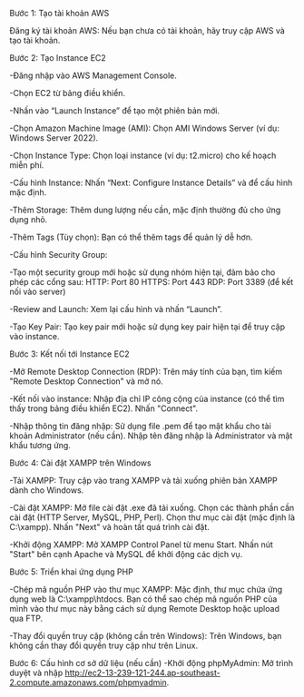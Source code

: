 Bước 1: Tạo tài khoản AWS
  
  Đăng ký tài khoản AWS: Nếu bạn chưa có tài khoản, hãy truy cập AWS và tạo tài khoản.

Bước 2: Tạo Instance EC2
  
  -Đăng nhập vào AWS Management Console.
  
  -Chọn EC2 từ bảng điều khiển.
  
  -Nhấn vào “Launch Instance” để tạo một phiên bản mới.
  
  -Chọn Amazon Machine Image (AMI):
    Chọn AMI Windows Server (ví dụ: Windows Server 2022).
  
  -Chọn Instance Type:
    Chọn loại instance (ví dụ: t2.micro) cho kế hoạch miễn phí.
  
  -Cấu hình Instance:
    Nhấn “Next: Configure Instance Details” và để cấu hình mặc định.
  
  -Thêm Storage:
    Thêm dung lượng nếu cần, mặc định thường đủ cho ứng dụng nhỏ.
  
  -Thêm Tags (Tùy chọn):
    Bạn có thể thêm tags để quản lý dễ hơn.
  
  -Cấu hình Security Group:
  
  -Tạo một security group mới hoặc sử dụng nhóm hiện tại, đảm bảo cho phép các cổng sau:
    HTTP: Port 80
    HTTPS: Port 443 
    RDP: Port 3389 (để kết nối vào server)
  
  -Review and Launch:
    Xem lại cấu hình và nhấn “Launch”.
  
  -Tạo Key Pair:
    Tạo key pair mới hoặc sử dụng key pair hiện tại để truy cập vào instance.

Bước 3: Kết nối tới Instance EC2
  
  -Mở Remote Desktop Connection (RDP):
    Trên máy tính của bạn, tìm kiếm "Remote Desktop Connection" và mở nó.
  
  -Kết nối vào instance:
    Nhập địa chỉ IP công cộng của instance (có thể tìm thấy trong bảng điều khiển EC2).
    Nhấn "Connect".
  
  -Nhập thông tin đăng nhập:
    Sử dụng file .pem để tạo mật khẩu cho tài khoản Administrator (nếu cần).
    Nhập tên đăng nhập là Administrator và mật khẩu tương ứng.

Bước 4: Cài đặt XAMPP trên Windows
  
  -Tải XAMPP:
  Truy cập vào trang XAMPP và tải xuống phiên bản XAMPP dành cho Windows.
  
  -Cài đặt XAMPP:
    Mở file cài đặt .exe đã tải xuống.
    Chọn các thành phần cần cài đặt (HTTP Server, MySQL, PHP, Perl).
    Chọn thư mục cài đặt (mặc định là C:\xampp).
    Nhấn "Next" và hoàn tất quá trình cài đặt.
  
  -Khởi động XAMPP:
    Mở XAMPP Control Panel từ menu Start.
    Nhấn nút "Start" bên cạnh Apache và MySQL để khởi động các dịch vụ.

Bước 5: Triển khai ứng dụng PHP

-Chép mã nguồn PHP vào thư mục XAMPP:
  Mặc định, thư mục chứa ứng dụng web là C:\xampp\htdocs\.
  Bạn có thể sao chép mã nguồn PHP của mình vào thư mục này bằng cách sử dụng Remote Desktop hoặc upload qua FTP.

-Thay đổi quyền truy cập (không cần trên Windows):
  Trên Windows, bạn không cần thay đổi quyền truy cập như trên Linux.

Bước 6: Cấu hình cơ sở dữ liệu (nếu cần)
-Khởi động phpMyAdmin:
Mở trình duyệt và nhập http://ec2-13-239-121-244.ap-southeast-2.compute.amazonaws.com/phpmyadmin.
